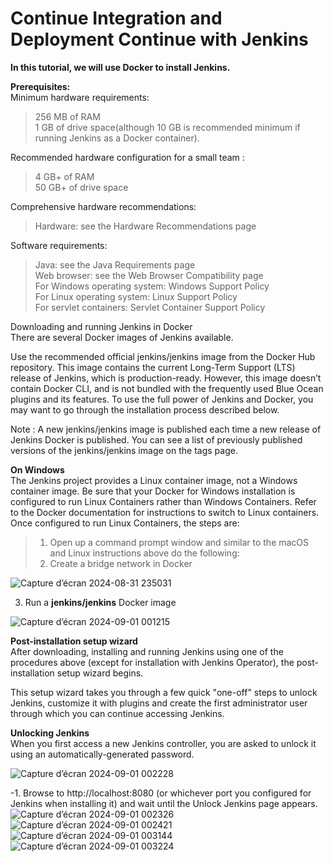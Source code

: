 # Continue Integration and Deployment Continue with Jenkins

**In this tutorial, we will use Docker to install Jenkins.** <br>

**Prerequisites:** <br>
Minimum hardware requirements: <br>
> 256 MB of RAM <br>
> 1 GB of drive space(although 10 GB is recommended minimum if running Jenkins as a Docker container).<br>

Recommended hardware configuration for a small team : <br>
> 4 GB+ of RAM <br>
> 50 GB+ of drive space <br>

Comprehensive hardware recommendations: <br>
> Hardware: see the Hardware Recommendations page <br>

Software requirements: <br>
> Java: see the Java Requirements page <br>
> Web browser: see the Web Browser Compatibility page <br>
> For Windows operating system: Windows Support Policy <br>
> For Linux operating system: Linux Support Policy <br>
> For servlet containers: Servlet Container Support Policy <br>

Downloading and running Jenkins in Docker <br>
There are several Docker images of Jenkins available. <br>

Use the recommended official jenkins/jenkins image from the Docker Hub repository. This image contains the current Long-Term Support (LTS) release of Jenkins, which is production-ready. However, this image doesn’t contain Docker CLI, and is not bundled with the frequently used Blue Ocean plugins and its features. To use the full power of Jenkins and Docker, you may want to go through the installation process described below. <br>

 Note : A new jenkins/jenkins image is published each time a new release of Jenkins Docker is published. You can see a list of previously published versions of the jenkins/jenkins image on the tags page. <br>

 **On Windows** <br>
 The Jenkins project provides a Linux container image, not a Windows container image. Be sure that your Docker for Windows installation is configured to run Linux Containers rather than Windows Containers. Refer to the Docker documentation for instructions to switch to Linux containers. Once configured to run Linux Containers, the steps are:
> 1. Open up a command prompt window and similar to the macOS and Linux instructions above do the following: <br>
> 2. Create a bridge network in Docker <br>

![Capture d’écran 2024-08-31 235031](https://github.com/user-attachments/assets/d65ed562-aa17-4cd3-8fef-8c6f5933ad35)

3. Run a **jenkins/jenkins** Docker image <br>

![Capture d’écran 2024-09-01 001215](https://github.com/user-attachments/assets/4da60e3e-7177-437c-98e8-09aea3782c91)

**Post-installation setup wizard** <br>
After downloading, installing and running Jenkins using one of the procedures above (except for installation with Jenkins Operator), the post-installation setup wizard begins. <br>

This setup wizard takes you through a few quick "one-off" steps to unlock Jenkins, customize it with plugins and create the first administrator user through which you can continue accessing Jenkins. <br>

**Unlocking Jenkins** <br>
When you first access a new Jenkins controller, you are asked to unlock it using an automatically-generated password.

![Capture d’écran 2024-09-01 002228](https://github.com/user-attachments/assets/4c4df1ab-3ce3-4c01-b16d-1d7805346f97)

-1. Browse to http://localhost:8080 (or whichever port you configured for Jenkins when installing it) and wait until the Unlock Jenkins page appears.
![Capture d’écran 2024-09-01 002326](https://github.com/user-attachments/assets/8ee2ec3b-7ad4-455b-b0a4-9ffc9fb373da)
![Capture d’écran 2024-09-01 002421](https://github.com/user-attachments/assets/2fa924aa-a923-416b-95f8-b82b636f1fe8)
![Capture d’écran 2024-09-01 003144](https://github.com/user-attachments/assets/90c5c165-ab41-462c-b26d-ae5efd28706a)
![Capture d’écran 2024-09-01 003224](https://github.com/user-attachments/assets/aa63a3e5-86d6-47be-9029-7739b08dd5f7)



